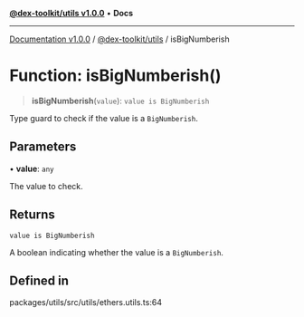[**@dex-toolkit/utils v1.0.0**](../README.md) • **Docs**

***

[Documentation v1.0.0](../../../packages.md) / [@dex-toolkit/utils](../README.md) / isBigNumberish

# Function: isBigNumberish()

> **isBigNumberish**(`value`): `value is BigNumberish`

Type guard to check if the value is a `BigNumberish`.

## Parameters

• **value**: `any`

The value to check.

## Returns

`value is BigNumberish`

A boolean indicating whether the value is a `BigNumberish`.

## Defined in

packages/utils/src/utils/ethers.utils.ts:64
